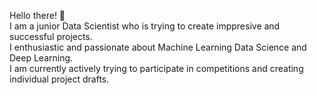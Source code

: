 Hello there! 🙋<br />
I am a junior Data Scientist who is trying to create imppresive and successful projects.<br />
I enthusiastic and passionate about Machine Learning Data Science and Deep Learning.<br />
I am currently actively trying to participate in competitions and creating individual project drafts.<br />
